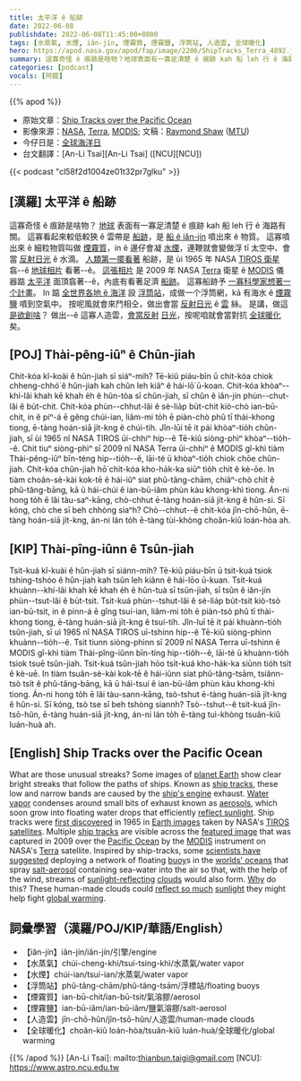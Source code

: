 ```yaml
---
title: 太平洋 ê 船跡
date: 2022-06-08
publishdate: 2022-06-08T11:45:00+0800
tags: [水蒸氣, 水煙, iăn-jín, 煙霧質, 煙霧鹽, 浮筒站, 人造雲, 全球暖化]
hero: https://apod.nasa.gov/apod/fap/image/2206/ShipTracks_Terra_4892.jpg
summary: 這寡奇怪 ê 痕跡是啥物？地球表面有一寡足清楚 ê 痕跡 kah 船 leh 行 ê 海路有關。
categories: [podcast]
vocals: [阿錕]
---
```


{{% apod %}}

- 原始文章：[Ship Tracks over the Pacific Ocean](https://apod.nasa.gov/apod/ap220608.html)
- 影像來源：[NASA](https://www.nasa.gov), [Terra](https://terra.nasa.gov/about), [MODIS](https://terra.nasa.gov/about/terra-instruments/modis); 文稿：[Raymond Shaw](https://www.mtu.edu/physics/department/faculty/shaw/) ([MTU](https://www.mtu.edu/physics/))
- 今仔日是：[全球海洋日](https://oceanic.global/projects/united-nations-world-oceans-day-2022/)
- 台文翻譯：[An-Li Tsai][An-Li Tsai] ([NCU][NCU])

{{< podcast "cl58f2d1004ze01t32pr7glku" >}}

## [漢羅] 太平洋 ê 船跡
這寡奇怪 ê 痕跡是啥物？
[地球][planet Earth t] 表面有一寡足清楚 ê 痕跡 kah 船 leh 行 ê 海路有關。
這寡看起來較低較狹 ê 雲帶是 [船跡][ship tracks 1]，是 [船 ê iăn-jín][ship's engine] 噴出來 ê 物質。
這寡噴出來 ê 細粒物質叫做 [煙霧質][aerosols]，in ê 邊仔會凝 [水煙][Water vapor]，連鞭就會變做浮 tī 太空中、會當 [反射日光][reflect sunlight t] ê 水滴。
[人類第一擺看著][first discovered] 船跡，是 ùi 1965 年 NASA [TIROS 衛星][TIROS satellites] 翕--ê [地球相片][Earth images] 看著--ê。
[這張相片][featured image] 是 2009 年 NASA [Terra][Terra] 衛星 ê [MODIS][MODIS] 儀器踮 [太平洋][Pacific Ocean] 面頂翕著--ê，內底有看著足濟 [船跡][ship tracks 2]。
這寡船跡予 [一寡科學家想著一个計畫][scientists have suggested]。
In 踮 [全世界各地 ê 海洋][worlds' oceans] 設 [浮筒站][buoy]，成做一个浮筒網，kā 有海水 ê [煙霧鹽][salt-aerosol] 噴到空氣中。
按呢風就會來鬥相仝，做出會當 [反射日光][sunlight-reflecting] ê [雲][clouds] 絲。
是講，做這 [是欲創啥][Why]？
做出--ê 這寡人造雲，[會當反射][reflect so much] [日光][sunlight]，按呢咱就會當對抗 [全球暖化][global warming] 矣。

## [POJ] Thài-pêng-iûⁿ ê Chûn-jiah
Chit-kóa kî-koài ê hûn-jiah sī siáⁿ-mih?
Tē-kiû piáu-bīn ū chit-kóa chiok chheng-chhó͘ ê hûn-jiah kah chûn leh kiâⁿ ê hái-lō͘ ū-koan.
Chit-kóa khòaⁿ--khí-lâi khah kē khah e̍h ê hûn-tòa sī chûn-jiah, sī chûn ê iăn-jín phùn--chut-lâi ê bu̍t-chit.
Chit-kóa phùn--chhut-lâi ê sè-lia̍p bu̍t-chit kiò-chò ian-bū-chit, in ê piⁿ-á ē gêng chúi-ian, liâm-mi to̍h ē piàn-chò phû tī thài-khong tiong, ē-tàng hoán-siā ji̍t-kng ê chúi-tih.
Jîn-lūi tē it pái khòaⁿ-tio̍h chûn-jiah, sī ùi 1965 nî NASA TIROS ūi-chhiⁿ hip--ê Tē-kiû siòng-phìⁿ khòaⁿ--tio̍h--ê.
Chit tiuⁿ siòng-phìⁿ sī 2009 nî NASA Terra ūi-chhiⁿ ê MODIS gî-khì tiàm Thài-pêng-iûⁿ bīn-téng hip--tio̍h--ê, lāi-té ū khòaⁿ-tio̍h chiok chōe chûn-jiah.
Chit-kóa chûn-jiah hō͘ chi̍t-kóa kho-ha̍k-ka siūⁿ tio̍h chi̍t ê kè-ōe.
In tiàm choân-sè-kài kok-tē ê hái-iûⁿ siat phû-tâng-chām, chiâⁿ-chò chi̍t ê phû-tâng-bāng, kā ū hái-chúi ê ian-bū-iâm phùn kàu khong-khì tiong.
Án-ni hong to̍h ē lâi tàu-saⁿ-kāng, chò-chhut ē-tàng hoán-siā ji̍t-kng ê hûn-si.
Sī kóng, chò che sī beh chhòng siaⁿh?
Chò--chhut--ê chit-kóa jîn-chō-hûn, ē-tàng hoán-siā ji̍t-kng, án-ni lán to̍h ē-tàng tùi-khòng choân-kiû loán-hòa ah.


## [KIP] Thài-pîng-iûnn ê Tsûn-jiah
Tsit-kuá kî-kuài ê hûn-jiah sī siánn-mih?
Tē-kiû piáu-bīn ū tsit-kuá tsiok tshing-tshóo ê hûn-jiah kah tsûn leh kiânn ê hái-lōo ū-kuan.
Tsit-kuá khuànn--khí-lâi khah kē khah e̍h ê hûn-tuà sī tsûn-jiah, sī tsûn ê iăn-jín phùn--tsut-lâi ê bu̍t-tsit.
Tsit-kuá phùn--tshut-lâi ê sè-lia̍p bu̍t-tsit kiò-tsò ian-bū-tsit, in ê pinn-á ē gîng tsuí-ian, liâm-mi to̍h ē piàn-tsò phû tī thài-khong tiong, ē-tàng huán-siā ji̍t-kng ê tsuí-tih.
Jîn-luī tē it pái khuànn-tio̍h tsûn-jiah, sī uì 1965 nî NASA TIROS uī-tshinn hip--ê Tē-kiû siòng-phìnn khuànn--tio̍h--ê.
Tsit tiunn siòng-phìnn sī 2009 nî NASA Terra uī-tshinn ê MODIS gî-khì tiàm Thài-pîng-iûnn bīn-tíng hip--tio̍h--ê, lāi-té ū khuànn-tio̍h tsiok tsuē tsûn-jiah.
Tsit-kuá tsûn-jiah hōo tsi̍t-kuá kho-ha̍k-ka siūnn tio̍h tsi̍t ê kè-uē.
In tiàm tsuân-sè-kài kok-tē ê hái-iûnn siat phû-tâng-tsām, tsiânn-tsò tsi̍t ê phû-tâng-bāng, kā ū hái-tsuí ê ian-bū-iâm phùn kàu khong-khì tiong.
Án-ni hong to̍h ē lâi tàu-sann-kāng, tsò-tshut ē-tàng huán-siā ji̍t-kng ê hûn-si.
Sī kóng, tsò tse sī beh tshòng siannh?
Tsò--tshut--ê tsit-kuá jîn-tsō-hûn, ē-tàng huán-siā ji̍t-kng, án-ni lán to̍h ē-tàng tuì-khòng tsuân-kiû luán-huà ah.

## [English] Ship Tracks over the Pacific Ocean
What are those unusual streaks?
Some images of [planet Earth][planet Earth e] show clear bright streaks that follow the paths of ships.
Known as [ship tracks][ship tracks 1], these low and narrow bands are caused by the [ship's engine][ship's engine] exhaust.
[Water vapor][Water vapor] condenses around small bits of exhaust known as [aerosols][aerosols], which soon grow into floating water drops that efficiently [reflect sunlight][reflect sunlight e].
Ship tracks were [first discovered][first discovered] in 1965 in [Earth images][Earth images] taken by NASA's [TIROS satellites][TIROS satellites].
Multiple [ship tracks][ship tracks 2] are visible across the [featured image][featured image] that was captured in 2009 over the [Pacific Ocean][Pacific Ocean] by the [MODIS][MODIS] instrument on NASA's [Terra][Terra] satellite.
Inspired by ship-tracks, some [scientists have suggested][scientists have suggested] deploying a network of floating [buoy][buoy]s in the [worlds' oceans][worlds' oceans] that spray [salt-aerosol][salt-aerosol] containing sea-water into the air so that, with the help of the wind, streams of [sunlight-reflecting][sunlight-reflecting] [clouds][clouds] would also form.
[Why][Why] do this?
These human-made clouds could [reflect so much][reflect so much] [sunlight][sunlight] they might help fight [global warming][global warming].

## 詞彙學習（漢羅/POJ/KIP/華語/English）
- 【iăn-jín】iăn-jín/iăn-jín/引擎/engine
- 【水蒸氣】chúi-cheng-khì/tsuí-tsing-khì/水蒸氣/water vapor
- 【水煙】chúi-ian/tsuí-ian/水蒸氣/water vapor
- 【浮筒站】phû-tâng-chām/phû-tâng-tsām/浮標站/floating buoys
- 【煙霧質】ian-bū-chit/ian-bū-tsit/氣溶膠/aerosol
- 【煙霧鹽】ian-bū-iâm/ian-bū-iâm/鹽氣溶膠/salt-aerosol
- 【人造雲】jîn-chō-hûn/jîn-tsō-hûn/人造雲/human-made clouds
- 【全球暖化】choân-kiû loán-hòa/tsuân-kiû luán-huà/全球暖化/global warming


{{% /apod %}}
[An-Li Tsai]: mailto:thianbun.taigi@gmail.com
[NCU]: https://www.astro.ncu.edu.tw

[copyright]: https://apod.nasa.gov/apod/fap/lib/about_apod.html#srapply

[planet Earth e]:https://apod.nasa.gov/apod/ap220206.html
[planet Earth t]:https://apod.tw/daily/20220206/
[ship tracks 1]:https://en.wikipedia.org/wiki/Ship_tracks
[ship's engine]:https://youtu.be/SSo0fb0JQZA
[Water vapor]:https://earthobservatory.nasa.gov/global-maps/MYDAL2_M_SKY_WV
[aerosols]:https://en.wikipedia.org/wiki/Aerosol
[reflect sunlight e]:https://apod.nasa.gov/apod/ap220327.html
[reflect sunlight t]:https://apod.tw/daily/20220327/
[first discovered]:https://journals.ametsoc.org/view/journals/atsc/23/6/1520-0469_1966_023_0778_acl_2_0_co_2.xml
[Earth images]:https://earthobservatory.nasa.gov/images
[TIROS satellites]:https://www.nasa.gov/feature/goddard/2019/launch-of-tiros-1-worlds-1st-weather-satellite-this-week-in-goddard-history-march-31-april-6
[ship tracks 2]:http://www.sciencebits.com/ship_tracks
[featured image]:https://earthobservatory.nasa.gov/images/37455/ship-tracks-south-of-alaska
[Pacific Ocean]:https://en.wikipedia.org/wiki/Pacific_Ocean
[MODIS]:https://en.wikipedia.org/wiki/Moderate_Resolution_Imaging_Spectroradiometer
[Terra]:https://en.wikipedia.org/wiki/Terra_(satellite)
[scientists have suggested]:https://nap.nationalacademies.org/catalog/25762/reflecting-sunlight-recommendations-for-solar-geoengineering-research-and-research-governance
[buoy]:https://en.wikipedia.org/wiki/Buoy
[worlds' oceans]:https://www.nasa.gov/specials/ocean-worlds/
[salt-aerosol]:https://en.wikipedia.org/wiki/Sea_salt_aerosol
[sunlight-reflecting]:https://en.wikipedia.org/wiki/Marine_cloud_brightening
[clouds]:https://en.wikipedia.org/wiki/Marine_stratocumulus
[Why]:https://cdn2.hubspot.net/hubfs/532826/Blog_Images/Dogs-tilting-their-heads.jpg
[reflect so much]:https://royalsocietypublishing.org/doi/10.1098/rsta.2012.0086
[sunlight]:https://csl.noaa.gov/research/erb/
[global warming]:https://climate.nasa.gov/resources/global-warming-vs-climate-change/
